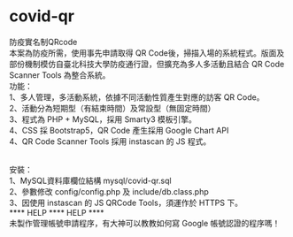 # covid-qr
防疫實名制QRcode<br>
本案為防疫所需，使用事先申請取得 QR Code後，掃描入場的系統程式。版面及部份機制模仿自臺北科技大學防疫通行證，但擴充為多人多活動且結合 QR Code Scanner Tools 為整合系統。<br>
功能：<br>
1、多人管理，多活動系統，依據不同活動性質產生對應的訪客 QR Code。<br>
2、活動分為短期型（有結束時間）及常設型（無固定時間）<br>
3、程式為 PHP + MySQL，採用 Smarty3 模板引擎。<br>
4、CSS 採 Bootstrap5，QR Code 產生採用 Google Chart API<br>
4、QR Code Scanner Tools 採用 instascan 的 JS 程式。<br><br>

安裝：<br>
1、MySQL資料庫欄位結構 mysql/covid-qr.sql<br>
2、參數修改 config/config.php 及 include/db.class.php<br>
3、因使用 instascan 的 JS QRCode Tools，須運作於 HTTPS 下。
<br>
**** HELP **** HELP ****<br>
未製作管理帳號申請程序，有大神可以教教如何寫 Google 帳號認證的程序嗎！<br><br>

